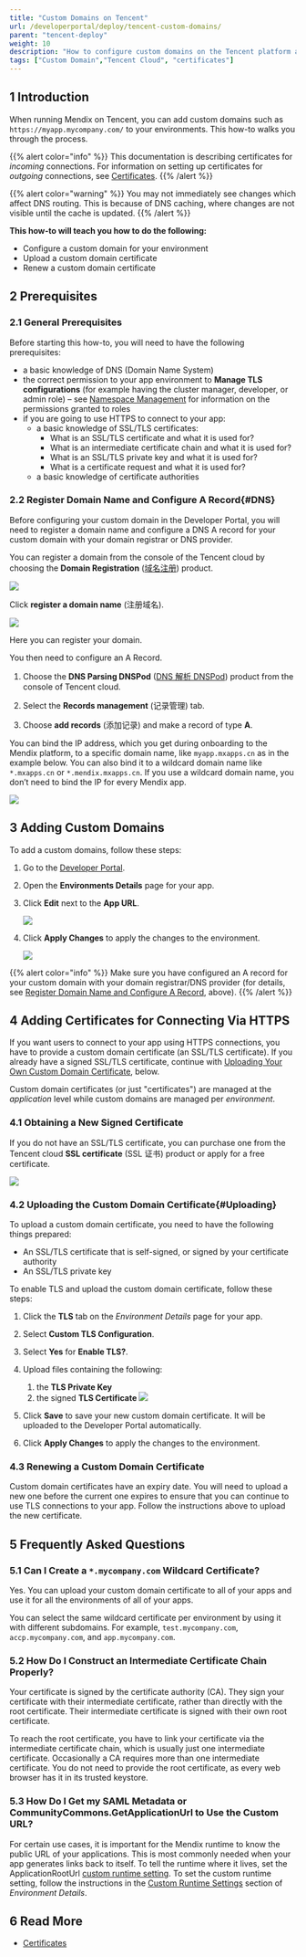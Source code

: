 ```yaml
---
title: "Custom Domains on Tencent"
url: /developerportal/deploy/tencent-custom-domains/
parent: "tencent-deploy"
weight: 10
description: "How to configure custom domains on the Tencent platform as well as generate, upload, and renew certificates for HTTPS connections."
tags: ["Custom Domain","Tencent Cloud", "certificates"]
---
```


## 1 Introduction

When running Mendix on Tencent, you can add custom domains such as `https://myapp.mycompany.com/` to your environments. This how-to walks you through the process.

{{% alert color="info" %}}
This documentation is describing certificates for *incoming* connections. For information on setting up certificates for *outgoing* connections, see [Certificates](/developerportal/deploy/certificates/).
{{% /alert %}}

{{% alert color="warning" %}} You may not immediately see changes which affect DNS routing. This is because of DNS caching, where changes are not visible until the cache is updated.
{{% /alert %}}

**This how-to will teach you how to do the following:**

* Configure a custom domain for your environment
* Upload a custom domain certificate
* Renew a custom domain certificate

## 2 Prerequisites

### 2.1 General Prerequisites

Before starting this how-to, you will need to have the following prerequisites:

* a basic knowledge of DNS (Domain Name System)
* the correct permission to your app environment to **Manage TLS configurations** (for example having the cluster manager, developer, or admin role) – see [Namespace Management](/developerportal/deploy/tencent-deploy/#members) for information on the permissions granted to roles
* if you are going to use HTTPS to connect to your app:
    * a basic knowledge of SSL/TLS certificates:
        * What is an SSL/TLS certificate and what it is used for?
        * What is an intermediate certificate chain and what it is used for?
        * What is an SSL/TLS private key and what it is used for?
        * What is a certificate request and what it is used for?
    * a basic knowledge of certificate authorities

### 2.2 Register Domain Name and Configure A Record{#DNS}

Before configuring your custom domain in the Developer Portal, you will need to register a domain name and configure a DNS A record for your custom domain with your domain registrar or DNS provider.

You can register a domain from the console of the Tencent cloud by choosing the **Domain Registration** ([域名注册](https://console.cloud.tencent.com/domain)) product.

![](/attachments/developerportal/deploy/tencent-deploy/tencent-custom-domains/domain-registration-product.png)

Click **register a domain name** (注册域名). 

![](/attachments/developerportal/deploy/tencent-deploy/tencent-custom-domains/register-domain-name.png)

Here you can register your domain.

You then need to configure an A Record. 

1. Choose the **DNS Parsing DNSPod** ([DNS 解析 DNSPod](https://console.cloud.tencent.com/cns)) product from the console of Tencent cloud.  

2. Select the **Records management** (记录管理) tab.

3. Choose **add records** (添加记录) and make a record of type **A**.

You can bind the IP address, which you get during onboarding to the Mendix platform, to a specific domain name, like `myapp.mxapps.cn` as in the example below. You can also bind it to a wildcard domain name like `*.mxapps.cn` or `*.mendix.mxapps.cn`. If you use a wildcard domain name, you don’t need to bind the IP for every Mendix app.

![](/attachments/developerportal/deploy/tencent-deploy/tencent-custom-domains/create-a-records.png)

## 3 Adding Custom Domains

To add a custom domains, follow these steps:

1. Go to the [Developer Portal](https://apps.mendix.tencent-cloud.com/).

2. Open the **Environments Details** page for your app.

3. Click **Edit** next to the **App URL**.

    ![](/attachments/developerportal/deploy/tencent-deploy/tencent-custom-domains/edit-app-url.png)

4. Click **Apply Changes** to apply the changes to the environment.

    ![](/attachments/developerportal/deploy/tencent-deploy/tencent-custom-domains/apply-environment-changes.png)

{{% alert color="info" %}}
Make sure you have configured an A record for your custom domain with your domain registrar/DNS provider (for details, see [Register Domain Name and Configure A Record](#DNS), above).
{{% /alert %}}

## 4 Adding Certificates for Connecting Via HTTPS

If you want users to connect to your app using HTTPS connections, you have to provide a custom domain certificate (an SSL/TLS certificate). If you already have a signed SSL/TLS certificate, continue with [Uploading Your Own Custom Domain Certificate](#Uploading), below.

Custom domain certificates (or just "certificates") are managed at the *application* level while custom domains are managed per *environment*.

### 4.1 Obtaining a New Signed Certificate

If you do not have an SSL/TLS certificate, you can purchase one from the Tencent cloud **SSL certificate** (SSL 证书) product or apply for a free certificate.

![](/attachments/developerportal/deploy/tencent-deploy/tencent-custom-domains/get-signed-certificate.png)


### 4.2 Uploading the Custom Domain Certificate{#Uploading}

To upload a custom domain certificate, you need to have the following things prepared:

* An SSL/TLS certificate that is self-signed, or signed by your certificate authority
* An SSL/TLS private key

To enable TLS and upload the custom domain certificate, follow these steps:

1. Click the **TLS** tab on the *Environment Details* page for your app.
2. Select **Custom TLS Configuration**.
3. Select **Yes** for **Enable TLS?**.
4. Upload files containing the following:
    1. the **TLS Private Key**
    2. the signed **TLS Certificate**
        ![](/attachments/developerportal/deploy/tencent-deploy/tencent-custom-domains/upload-certificate.png)

5. Click **Save** to save your new custom domain certificate. It will be uploaded to the Developer Portal automatically.
6. Click **Apply Changes** to apply the changes to the environment.

### 4.3 Renewing a Custom Domain Certificate

Custom domain certificates have an expiry date. You will need to upload a new one before the current one expires to ensure that you can continue to use TLS connections to your app. Follow the instructions above to upload the new certificate.

## 5 Frequently Asked Questions

### 5.1 Can I Create a `*.mycompany.com` Wildcard Certificate?

Yes. You can upload your custom domain certificate to all of your apps and use it for all the environments of all of your apps.

You can select the same wildcard certificate per environment by using it with different subdomains. For example, `test.mycompany.com`, `accp.mycompany.com`, and `app.mycompany.com`.

### 5.2 How Do I Construct an Intermediate Certificate Chain Properly?

Your certificate is signed by the certificate authority (CA). They sign your certificate with their intermediate certificate, rather than directly with the root certificate. Their intermediate certificate is signed with their own root certificate.

To reach the root certificate, you have to link your certificate via the intermediate certificate chain, which is usually just one intermediate certificate. Occasionally a CA requires more than one intermediate certificate. You do not need to provide the root certificate, as every web browser has it in its trusted keystore.

### 5.3 How Do I Get my SAML Metadata or CommunityCommons.GetApplicationUrl to Use the Custom URL?

For certain use cases, it is important for the Mendix runtime to know the public URL of your applications. This is most commonly needed when your app generates links back to itself. To tell the runtime where it lives, set the ApplicationRootUrl [custom runtime setting](/refguide/custom-settings/#general). To set the custom runtime setting, follow the instructions in the [Custom Runtime Settings](/developerportal/deploy/environments-details/#custom-runtime-settings) section of *Environment Details*.

## 6 Read More

* [Certificates](/developerportal/deploy/certificates/)
